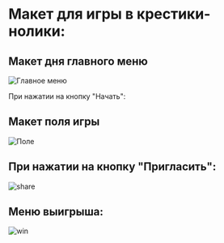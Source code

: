 # Макет для игры в крестики-нолики: 

## Макет дня главного меню
![Главное меню](https://sun9-7.userapi.com/c855628/v855628966/1cbbd5/DIc58yz0GAE.jpg)

При нажатии на кнопку "Начать":

## Макет поля игры
![Поле](https://sun9-56.userapi.com/c855628/v855628966/1cbbce/E7xygnsW1Ms.jpg)

## При нажатии на кнопку "Пригласить":
![share](https://sun9-65.userapi.com/c855628/v855628966/1cbbdc/tyGn8i2CdFE.jpg)

## Меню выигрыша: 
![win](https://sun9-56.userapi.com/c855628/v855628966/1cbbf6/wGp5QfWQXC4.jpg)
